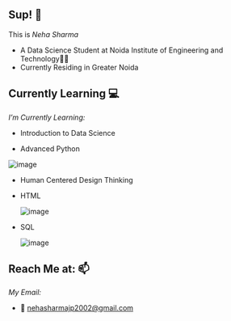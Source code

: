 <h2>Sup! 👋</h2>

This is _Neha Sharma_
- A Data Science Student at Noida Institute of Engineering and Technology👩‍🎓
- Currently Residing in Greater Noida

<h2>Currently Learning 💻</h2>

_I’m Currently Learning:_

- Introduction to Data Science

- Advanced Python

![image](https://user-images.githubusercontent.com/110185548/181935889-94ebe857-cc01-4653-9928-4365d70ac852.png)

- Human Centered Design Thinking

- HTML

    ![image](https://user-images.githubusercontent.com/110185548/181936025-277d736b-20ee-429b-85b5-51610fd333e0.png)

- SQL
  
  ![image](https://user-images.githubusercontent.com/110185548/181935993-04a03343-e3c3-4dae-8023-249987848ffe.png)


<h2>Reach Me at: 📫</h2>

_My Email:_
- 📩 <a href="mailto:nehasharmajp2002@gmail.com">nehasharmajp2002@gmail.com</a>
